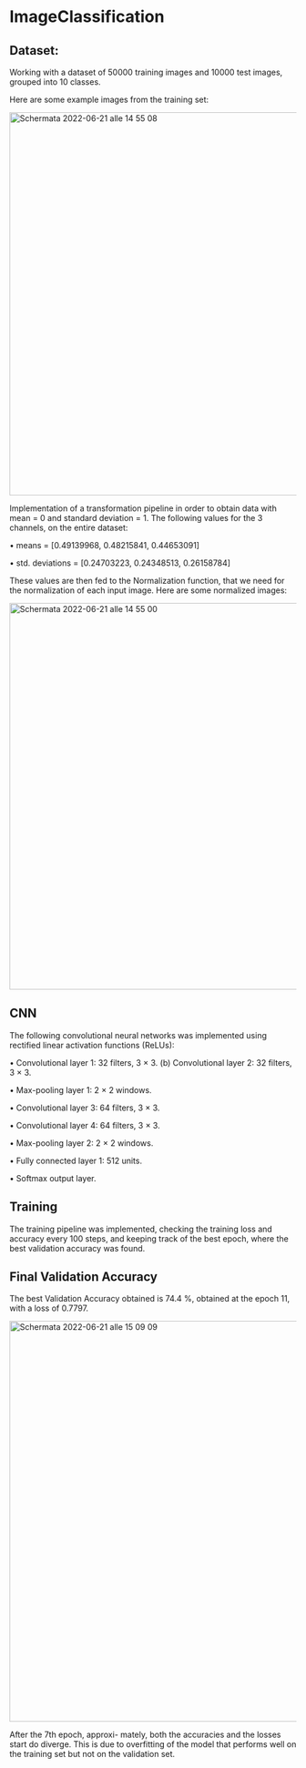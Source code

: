 # ImageClassification
## Dataset:
Working with a dataset of 50000 training images and 10000 test images, grouped into 10 classes.

Here are some example images from the training set:

<img width="673" alt="Schermata 2022-06-21 alle 14 55 08" src="https://user-images.githubusercontent.com/77103965/174804911-7a8b0d86-695c-4951-8b3b-2b88a6526626.png">

Implementation of a transformation pipeline in order to obtain data with mean = 0 and standard deviation = 1.
The following values for the 3 channels, on the entire dataset:

• means = [0.49139968, 0.48215841, 0.44653091]

• std. deviations = [0.24703223, 0.24348513, 0.26158784]

These values are then fed to the Normalization function, that we need for the
normalization of each input image. Here are some normalized images:

<img width="679" alt="Schermata 2022-06-21 alle 14 55 00" src="https://user-images.githubusercontent.com/77103965/174805014-71d01fb8-5432-4dbb-a74d-595db222860e.png">

## CNN
The following convolutional neural networks was implemented using rectified linear activation functions (ReLUs):

• Convolutional layer 1: 32 filters, 3 × 3. (b) Convolutional layer 2: 32 filters, 3 × 3.

• Max-pooling layer 1: 2 × 2 windows.

• Convolutional layer 3: 64 filters, 3 × 3. 

• Convolutional layer 4: 64 filters, 3 × 3. 

• Max-pooling layer 2: 2 × 2 windows. 

• Fully connected layer 1: 512 units.

• Softmax output layer.

## Training
The training pipeline was implemented, checking the training loss and accuracy every 100 steps, and keeping track of the best epoch, where the best validation accuracy was found.

## Final Validation Accuracy
The best Validation Accuracy obtained is 74.4 %, obtained at the epoch 11, with a loss of 0.7797.

<img width="704" alt="Schermata 2022-06-21 alle 15 09 09" src="https://user-images.githubusercontent.com/77103965/174806917-cfa7044e-9ea5-4f0d-a9dc-53586ac10515.png">

After the 7th epoch, approxi- mately, both the accuracies and the losses start do diverge.
This is due to overfitting of the model that performs well on the training set but not on the validation set.


